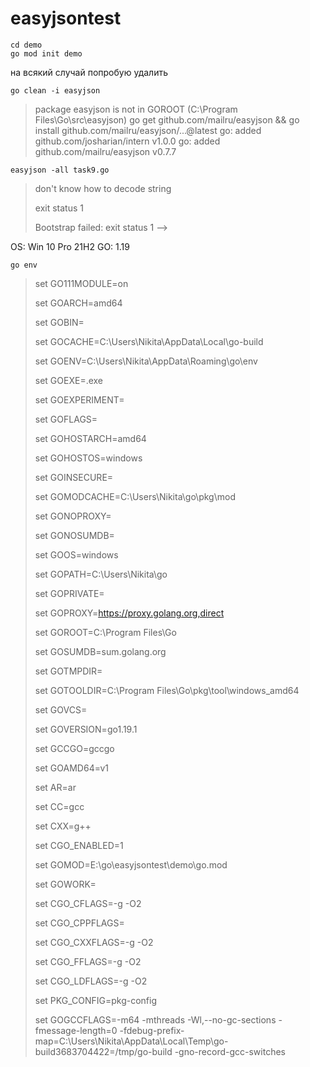 # easyjsontest
```
cd demo
go mod init demo
```

на всякий случай попробую удалить

`go clean -i easyjson`
>package easyjson is not in GOROOT (C:\Program Files\Go\src\easyjson)
go get github.com/mailru/easyjson && go install github.com/mailru/easyjson/...@latest
> go: added github.com/josharian/intern v1.0.0
> go: added github.com/mailru/easyjson v0.7.7

`easyjson -all task9.go`
>don't know how to decode string
>
>exit status 1
>
>Bootstrap failed: exit status 1 -->


OS: Win 10 Pro 21H2
GO: 1.19

`go env`

> set GO111MODULE=on
>
> set GOARCH=amd64
>
> set GOBIN=
>
> set GOCACHE=C:\Users\Nikita\AppData\Local\go-build
>
> set GOENV=C:\Users\Nikita\AppData\Roaming\go\env
>
> set GOEXE=.exe
>
> set GOEXPERIMENT=
>
> set GOFLAGS=
>
> set GOHOSTARCH=amd64
>
> set GOHOSTOS=windows
>
> set GOINSECURE=
>
> set GOMODCACHE=C:\Users\Nikita\go\pkg\mod
>
> set GONOPROXY=
>
> set GONOSUMDB=
>
> set GOOS=windows
>
> set GOPATH=C:\Users\Nikita\go
>
> set GOPRIVATE=
>
> set GOPROXY=https://proxy.golang.org,direct
>
> set GOROOT=C:\Program Files\Go
>
> set GOSUMDB=sum.golang.org
>
> set GOTMPDIR=
>
> set GOTOOLDIR=C:\Program Files\Go\pkg\tool\windows_amd64
>
> set GOVCS=
>
> set GOVERSION=go1.19.1
>
> set GCCGO=gccgo
>
> set GOAMD64=v1
>
> set AR=ar
>
> set CC=gcc
>
> set CXX=g++
>
> set CGO_ENABLED=1
>
> set GOMOD=E:\go\easyjsontest\demo\go.mod
>
> set GOWORK=
>
> set CGO_CFLAGS=-g -O2
>
> set CGO_CPPFLAGS=
>
> set CGO_CXXFLAGS=-g -O2
>
> set CGO_FFLAGS=-g -O2
>
> set CGO_LDFLAGS=-g -O2
>
> set PKG_CONFIG=pkg-config
>
> set GOGCCFLAGS=-m64 -mthreads -Wl,--no-gc-sections -fmessage-length=0 -fdebug-prefix-map=C:\Users\Nikita\AppData\Local\Temp\go-build3683704422=/tmp/go-build -gno-record-gcc-switches
>
